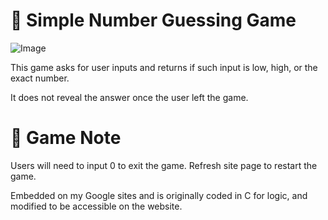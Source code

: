 # 🔢 Simple Number Guessing Game

![Image](https://github.com/user-attachments/assets/49131ec2-da7e-4372-a55f-996894dbfbee)

This game asks for user inputs and returns if such input is low, high, or the exact number.

It does not reveal the answer once the user left the game.

# 📌 Game Note
Users will need to input 0 to exit the game.
Refresh site page to restart the game.

Embedded on my Google sites and is originally coded in C for logic, and modified to be accessible on the website.
